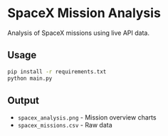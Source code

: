 # SpaceX Mission Analysis

Analysis of SpaceX missions using live API data.

## Usage

```bash
pip install -r requirements.txt
python main.py
```

## Output

- `spacex_analysis.png` - Mission overview charts
- `spacex_missions.csv` - Raw data
